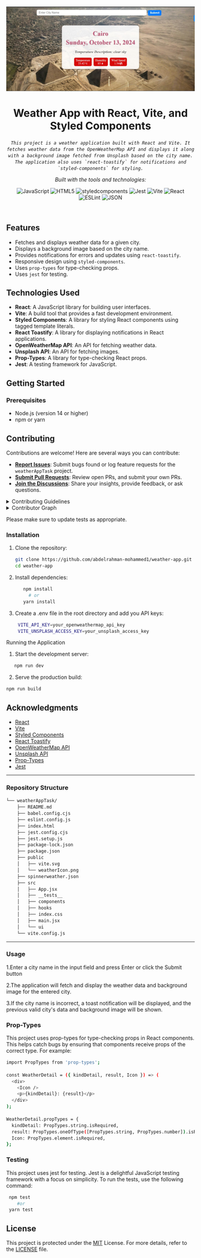 <p align='center'>  
<img src="https://github.com/abdelrahman-mohammed1/weatherAppTask/blob/main/src/assets/screenshot.jpg">
</p>
<p align="center">
    <h1 align="center">Weather App with React, Vite, and Styled Components</h1>
</p>
<p align="center">
    <em><code>This project is a weather application built with React and Vite. It fetches weather data from the OpenWeatherMap API and displays it along with a background image fetched from Unsplash based on the city name. The application also uses `react-toastify` for notifications and `styled-components` for styling.</code></em>
</p>

<p align="center">
		<em>Built with the tools and technologies:</em>
</p>
<p align="center">
	<img src="https://img.shields.io/badge/JavaScript-F7DF1E.svg?style=flat&logo=JavaScript&logoColor=black" alt="JavaScript">
	<img src="https://img.shields.io/badge/HTML5-E34F26.svg?style=flat&logo=HTML5&logoColor=white" alt="HTML5">
	<img src="https://img.shields.io/badge/styledcomponents-DB7093.svg?style=flat&logo=styled-components&logoColor=white" alt="styledcomponents">
	<img src="https://img.shields.io/badge/Jest-C21325.svg?style=flat&logo=Jest&logoColor=white" alt="Jest">
	<img src="https://img.shields.io/badge/Vite-646CFF.svg?style=flat&logo=Vite&logoColor=white" alt="Vite">
	<img src="https://img.shields.io/badge/React-61DAFB.svg?style=flat&logo=React&logoColor=black" alt="React">
	<img src="https://img.shields.io/badge/ESLint-4B32C3.svg?style=flat&logo=ESLint&logoColor=white" alt="ESLint">
	<img src="https://img.shields.io/badge/JSON-000000.svg?style=flat&logo=JSON&logoColor=white" alt="JSON">
</p>

<br>

## Features

- Fetches and displays weather data for a given city.
- Displays a background image based on the city name.
- Provides notifications for errors and updates using `react-toastify`.
- Responsive design using `styled-components`.
- Uses `prop-types` for type-checking props.
- Uses `jest` for testing.

## Technologies Used

- **React**: A JavaScript library for building user interfaces.
- **Vite**: A build tool that provides a fast development environment.
- **Styled Components**: A library for styling React components using tagged template literals.
- **React Toastify**: A library for displaying notifications in React applications.
- **OpenWeatherMap API**: An API for fetching weather data.
- **Unsplash API**: An API for fetching images.
- **Prop-Types**: A library for type-checking React props.
- **Jest**: A testing framework for JavaScript.

## Getting Started

### Prerequisites

- Node.js (version 14 or higher)
- npm or yarn

## Contributing

Contributions are welcome! Here are several ways you can contribute:

- **[Report Issues](https://github.com/abdelrahman-mohammed1/weatherAppTask/issues)**: Submit bugs found or log feature requests for the `weatherAppTask` project.
- **[Submit Pull Requests](https://github.com/abdelrahman-mohammed1/weatherAppTask/blob/main/CONTRIBUTING.md)**: Review open PRs, and submit your own PRs.
- **[Join the Discussions](https://github.com/abdelrahman-mohammed1/weatherAppTask/discussions)**: Share your insights, provide feedback, or ask questions.

<details closed>
<summary>Contributing Guidelines</summary>

1. **Fork the Repository**: Start by forking the project repository to your github account.
2. **Clone Locally**: Clone the forked repository to your local machine using a git client.
   ```sh
   git clone https://github.com/abdelrahman-mohammed1/weatherAppTask
   ```
3. **Create a New Branch**: Always work on a new branch, giving it a descriptive name.
   ```sh
   git checkout -b new-feature-x
   ```
4. **Make Your Changes**: Develop and test your changes locally.
5. **Commit Your Changes**: Commit with a clear message describing your updates.
   ```sh
   git commit -m 'Implemented new feature x.'
   ```
6. **Push to github**: Push the changes to your forked repository.
   ```sh
   git push origin new-feature-x
   ```
7. **Submit a Pull Request**: Create a PR against the original project repository. Clearly describe the changes and their motivations.
8. **Review**: Once your PR is reviewed and approved, it will be merged into the main branch. Congratulations on your contribution!
</details>

<details closed>
<summary>Contributor Graph</summary>
<br>
<p align="left">
   <a href="https://github.com{/abdelrahman-mohammed1/weatherAppTask/}graphs/contributors">
      <img src="https://contrib.rocks/image?repo=abdelrahman-mohammed1/weatherAppTask">
   </a>
</p>
</details>

Please make sure to update tests as appropriate.

### Installation

1. Clone the repository:
   ```bash
   git clone https://github.com/abdelrahman-mohammed1/weather-app.git
   cd weather-app
   ```
2. Install dependencies:
   ```bash
      npm install
        # or
      yarn install
   ```
3. Create a .env file in the root directory and add you API keys:

   ```bash
    VITE_API_KEY=your_openweathermap_api_key
    VITE_UNSPLASH_ACCESS_KEY=your_unsplash_access_key
   ```

Running the Application

1.  Start the development server:

```bash
   npm run dev
```

2.  Serve the production build:

```bash
npm run build
```

## Acknowledgments

- <a href="https://react.dev/learn">React</a>
- <a href="https://vite.dev/">Vite</a>
- <a href="https://styled-components.com/">Styled Components</a>
- <a href="https://fkhadra.github.io/react-toastify/introduction">React Toastify</a>
- <a href="https://openweathermap.org/api">OpenWeatherMap API</a>
- <a href="https://unsplash.com/developers">Unsplash API</a>
- <a href="https://www.npmjs.com/package/prop-types">Prop-Types</a>
- <a href="https://jestjs.io/">Jest</a>

---

### Repository Structure

```sh
└── weatherAppTask/
    ├── README.md
    ├── babel.config.cjs
    ├── eslint.config.js
    ├── index.html
    ├── jest.config.cjs
    ├── jest.setup.js
    ├── package-lock.json
    ├── package.json
    ├── public
    │   ├── vite.svg
    │   └── weatherIcon.png
    ├── spinnerweather.json
    ├── src
    │   ├── App.jsx
    │   ├── __tests__
    │   ├── components
    │   ├── hooks
    │   ├── index.css
    │   ├── main.jsx
    │   └── ui
    └── vite.config.js
```

---

### Usage

1.Enter a city name in the input field and press Enter or click the Submit button

2.The application will fetch and display the weather data and background image for the entered city.

3.If the city name is incorrect, a toast notification will be displayed, and the previous valid city's data and background image will be shown.

### Prop-Types

This project uses prop-types for type-checking props in React components. This helps catch bugs by ensuring that components receive props of the correct type. For example:

```bash
import PropTypes from 'prop-types';

const WeatherDetail = ({ kindDetail, result, Icon }) => (
  <div>
    <Icon />
    <p>{kindDetail}: {result}</p>
  </div>
);

WeatherDetail.propTypes = {
  kindDetail: PropTypes.string.isRequired,
  result: PropTypes.oneOfType([PropTypes.string, PropTypes.number]).isRequired,
  Icon: PropTypes.element.isRequired,
};

```

### Testing

This project uses jest for testing. Jest is a delightful JavaScript testing framework with a focus on simplicity. To run the tests, use the following command:

```bash
 npm test
    #or
 yarn test
```

## License

This project is protected under the [MIT](https://choosealicense.com/licenses) License. For more details, refer to the [LICENSE](https://choosealicense.com/licenses/) file.
